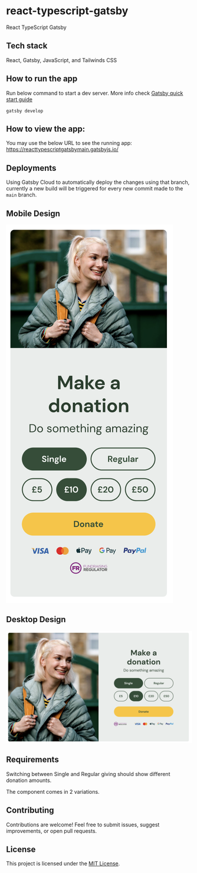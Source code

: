 # react-typescript-gatsby
React TypeScript Gatsby

## Tech stack
React, Gatsby, JavaScript, and Tailwinds CSS

## How to run the app
Run below command to start a dev server.
More info check [Gatsby quick start guide](https://www.gatsbyjs.com/docs/quick-start/)
```
gatsby develop
```
##  How to view the app:
You may use the below URL to see the running app: 
https://reacttypescriptgatsbymain.gatsbyjs.io/

## Deployments
Using Gatsby Cloud to automatically deploy the changes using that branch, currently a new build will be triggered for every new commit made to the `main` branch.

## Mobile Design

![Mobile Design](designs/mobile.png)

## Desktop Design

![Desktop Design](designs/desktop.png)


## Requirements

Switching between Single and Regular giving should show different donation amounts.

The component comes in 2 variations.

## Contributing

Contributions are welcome! Feel free to submit issues, suggest improvements, or open pull requests.

## License

This project is licensed under the [MIT License](LICENSE).

